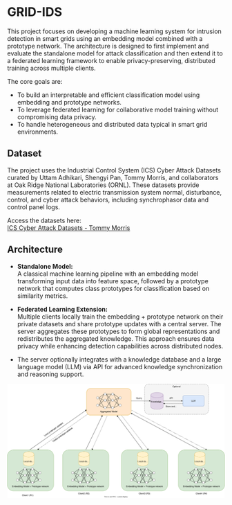 # GRID-IDS
This project focuses on developing a machine learning system for intrusion detection in smart grids using an embedding model combined with a prototype network. The architecture is designed to first implement and evaluate the standalone model for attack classification and then extend it to a federated learning framework to enable privacy-preserving, distributed training across multiple clients.

The core goals are:
- To build an interpretable and efficient classification model using embedding and prototype networks.
- To leverage federated learning for collaborative model training without compromising data privacy.
- To handle heterogeneous and distributed data typical in smart grid environments.

## Dataset
The project uses the Industrial Control System (ICS) Cyber Attack Datasets curated by Uttam Adhikari, Shengyi Pan, Tommy Morris, and collaborators at Oak Ridge National Laboratories (ORNL). These datasets provide measurements related to electric transmission system normal, disturbance, control, and cyber attack behaviors, including synchrophasor data and control panel logs.

Access the datasets here:  
[ICS Cyber Attack Datasets - Tommy Morris](https://sites.google.com/a/uah.edu/tommy-morris-uah/ics-data-sets)

## Architecture
- **Standalone Model:**  
  A classical machine learning pipeline with an embedding model transforming input data into feature space, followed by a prototype network that computes class prototypes for classification based on similarity metrics.

- **Federated Learning Extension:**  
  Multiple clients locally train the embedding + prototype network on their private datasets and share prototype updates with a central server. The server aggregates these prototypes to form global representations and redistributes the aggregated knowledge. This approach ensures data privacy while enhancing detection capabilities across distributed nodes.

- The server optionally integrates with a knowledge database and a large language model (LLM) via API for advanced knowledge synchronization and reasoning support.

![Architecture Diagram](src/data/images/grid_ids.svg)

